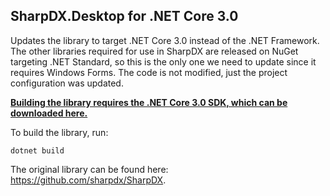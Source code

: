 ## SharpDX.Desktop for .NET Core 3.0

Updates the library to target .NET Core 3.0 instead of the .NET Framework. The other libraries required for use in SharpDX are released on NuGet targeting .NET Standard, so this is the only one we need to update since it requires Windows Forms. The code is not modified, just the project configuration was updated.

**[Building the library requires the .NET Core 3.0 SDK, which can be downloaded here.](https://dotnet.microsoft.com/download/dotnet-core/3.0)**

To build the library, run:

```dotnet build```

The original library can be found here: https://github.com/sharpdx/SharpDX.

